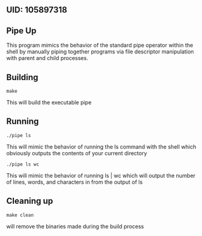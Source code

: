 ## UID: 105897318

## Pipe Up

This program mimics the behavior of the standard pipe operator within the shell by manually piping together
programs via file descriptor manipulation with parent and child processes.

## Building

```
make
```
This will build the executable pipe

## Running

```
./pipe ls 
```
This will mimic the behavior of running the ls command with the shell which obviously outputs the contents of your current directory

```
./pipe ls wc 
```
This will mimic the behavior of running ls | wc which will output the number of lines, words, and characters in from the output of ls

## Cleaning up
``` 
make clean 
``` 
will remove the binaries made during the build process
